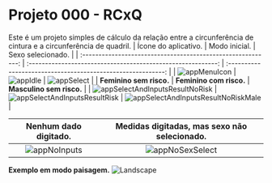 # Projeto 000 - RCxQ

Este é um projeto simples de cálculo da relação entre a circunferência de cintura e a circunferência de quadril.
|                     Ícone do aplicativo.                     |                        Modo inicial.                         |                      Sexo selecionado.                       |
| :----------------------------------------------------------: | :----------------------------------------------------------: | :----------------------------------------------------------: |
| ![appMenuIcon](/img/appMenuIcon.png) | ![appIdle](/img/appIdle.png) | ![appSelect](/img/appSelect.png) |
|                   **Feminino sem risco.**                    |                   **Feminino com risco.**                    |                   **Masculino sem risco.**                   |
| ![appSelectAndInputsResultNoRisk](/img/appSelectAndInputsResultNoRisk.png) | ![appSelectAndInputsResultRisk](/img/appSelectAndInputsResultRisk.png) | ![appSelectAndInputsResultNoRiskMale](/img/appSelectAndInputsResultNoRiskMale.png) |



|Nenhum dado digitado.| Medidas digitadas, mas sexo não selecionado. |
| :--: | :----------------------------------------------------------: |
| ![appNoInputs](/img/appNoInputs.png?raw=true) | ![appNoSexSelect](/img/appNoSexSelect.png) |

**Exemplo em modo paisagem.**
![Landscape](/img/appSelectAndInputsResultNoRiskLandscape.png)
